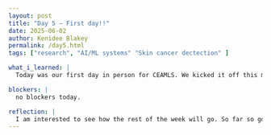 ```yaml
---
layout: post
title: "Day 5 – First day!!"
date: 2025-06-02
author: Kenidee Blakey
permalink: /day5.html
tags: ["research", "AI/ML systems" "Skin cancer dectection" ]

what_i_learned: |
  Today was our first day in person for CEAMLS. We kicked it off this morning meeting faculty, directors and graduate mentors. It took a minute for me to warm up to the new enviroment but after a while I got comfortable with talking. I am excited that this will be an interactive program. After meeting, we broke out into our groups for a fun challenge of building the tallest marshmellow tower. My group did not win but it was still fun to finally meet them in person and speak with other groups. I learned that my group will be fun, interactive and I feel we will work well together. After lunch, we went back to our labs where we started finding credible research papers for our experiment. 

blockers: |
  no blockers today.

reflection: |
  I am interested to see how the rest of the week will go. So far so good, I am almost finished finding my papers. This portion was easy for me because I have prior research experience. Overall, I am excited to get to know my group members more throughout the week.
---
```

